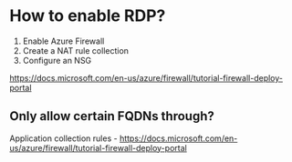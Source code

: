 # How to enable RDP?

1. Enable Azure Firewall
2. Create a NAT rule collection
3. Configure an NSG

https://docs.microsoft.com/en-us/azure/firewall/tutorial-firewall-deploy-portal

## Only allow certain FQDNs through?

Application collection rules - https://docs.microsoft.com/en-us/azure/firewall/tutorial-firewall-deploy-portal
